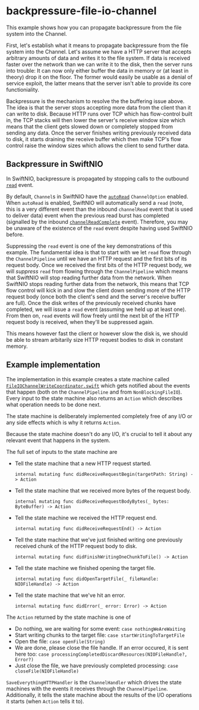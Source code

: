 # backpressure-file-io-channel

This example shows how you can propagate backpressure from the file system into the Channel.

First, let's establish what it means to propagate backpressure from the file system into the Channel. Let's assume we have a HTTP server
that accepts arbitrary amounts of data and writes it to the file system. If data is received faster over the network than we can write it to the
disk, then the server runs into trouble: It can now only either buffer the data in memory or (at least in theory) drop it on the floor. The former
would easily be usable as a denial of service exploit, the latter means that the server isn't able to provide its core functioniality.

Backpressure is the mechanism to resolve the the buffering issue above. The idea is that the server stops accepting more data from the client than
it can write to disk. Because HTTP runs over TCP which has flow-control built in, the TCP stacks will then lower the server's receive window
size which means that the client gets slowed down or completely stopped from sending any data. Once the server finishes writing previously
received data to disk, it starts draining the receive buffer which then make TCP's flow control raise the window sizes which allows the client
to send further data.

## Backpressure in SwiftNIO

In SwiftNIO, backpressure is propagated by stopping calls to the outbound [`read`](https://apple.github.io/swift-nio/docs/current/NIO/Protocols/_ChannelOutboundHandler.html#/s:3NIO23_ChannelOutboundHandlerP4read7contextyAA0bD7ContextC_tF) event.

By default, `Channel`s in SwiftNIO have the [`autoRead`](https://apple.github.io/swift-nio/docs/current/NIO/Structs/ChannelOptions.html#/s:3NIO14ChannelOptionsV8autoReadAC5TypesO04AutoE6OptionVvpZ)
`ChannelOption` enabled. When `autoRead` is enabled, SwiftNIO will automatically send a `read` (note, this is a very different event than the
inbound `channelRead` event that is used to deliver data) event when the previous read burst has
completed (signalled by the inbound [`channelReadComplete`](https://apple.github.io/swift-nio/docs/current/NIO/Protocols/_ChannelInboundHandler.html#/s:3NIO22_ChannelInboundHandlerP19channelReadComplete7contextyAA0bD7ContextC_tF)
event). Therefore, you may be unaware of the existence of the `read` event despite having used SwiftNIO before.

Suppressing the `read` event is one of the key demonstrations of this example. The fundamental idea is that to start with we let `read` flow
through the `ChannelPipeline` until we have an HTTP request and the first bits of its request body. Once we received the first bits of the
HTTP request body, we will _suppress_ `read` from flowing through the `ChannelPipeline` which means that SwiftNIO will stop reading
further data from the network.
When SwiftNIO stops reading further data from the network, this means that TCP flow control will kick in and slow the client down sending
more of the HTTP request body (once both the client's send and the server's receive buffer are full).
Once the disk writes of the previously received chunks have completed, we will issue a `read` event (assuming we held up at least one). From
then on, `read` events will flow freely until the next bit of the HTTP request body is received, when they'll be suppressed again.

This means however fast the client or however slow the disk is, we should be able to stream arbitarily size HTTP request bodies to disk in
constant memory.

## Example implementation

The implementation in this example creates a state machine called [`FileIOChannelWriteCoordinator.swift`](Sources/FileIOChannelWriteCoordinator.swift)
which gets notified about the events that happen (both on the `ChannelPipeline` and from `NonBlockingFileIO`). Every input to the state
machine also returns an `Action` which describes what operation needs to be done next.

The state machine is deliberately implemented completely free of any I/O or any side effects which is why it returns `Action`.

Because the state machine doesn't do any I/O, it's crucial to tell it about any relevant event that happens in the system.

The full set of inputs to the state machine are


- Tell the state machine that a new HTTP request started.
    ```
    internal mutating func didReceiveRequestBegin(targetPath: String) -> Action
    ```

- Tell the state machine that we received more bytes of the request body.
    ```
    internal mutating func didReceiveRequestBodyBytes(_ bytes: ByteBuffer) -> Action
    ```

- Tell the state machine we received the HTTP request end.
    ```
    internal mutating func didReceiveRequestEnd() -> Action
    ```

- Tell the state machine that we've just finished writing one previously received chunk of the HTTP request body to disk.
    ```
    internal mutating func didFinishWritingOneChunkToFile() -> Action
    ```
    
-  Tell the state machine we finished opening the target file.
    ```
    internal mutating func didOpenTargetFile(_ fileHandle: NIOFileHandle) -> Action
    ```
    
- Tell the state machine that we've hit an error.
    ```
    internal mutating func didError(_ error: Error) -> Action
    ```

The `Action` returned by the state machine is one of

- Do nothing, we are waiting for some event: `case nothingWeAreWaiting`
- Start writing chunks to the target file: `case startWritingToTargetFile`
- Open the file: `case openFile(String)`
- We are done, please close the file handle. If an error occured, it is sent here too: `case processingCompletedDiscardResources(NIOFileHandle?, Error?)`
- Just close the file, we have previously completed processing: `case closeFile(NIOFileHandle)`

`SaveEverythingHTTPHandler` is the `ChannelHandler` which drives the state machines with the events it receives through the
`ChannelPipeline`. Additionally, it tells the state machine about the results of the I/O operations it starts (when `Action` tells it to).
